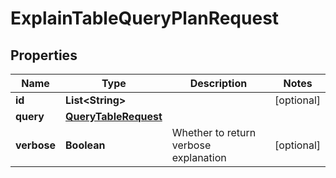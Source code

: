 

# ExplainTableQueryPlanRequest


## Properties

| Name | Type | Description | Notes |
|------------ | ------------- | ------------- | -------------|
|**id** | **List&lt;String&gt;** |  |  [optional] |
|**query** | [**QueryTableRequest**](QueryTableRequest.md) |  |  |
|**verbose** | **Boolean** | Whether to return verbose explanation |  [optional] |



